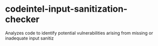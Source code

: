 # codeintel-input-sanitization-checker
Analyzes code to identify potential vulnerabilities arising from missing or inadequate input sanitiz
